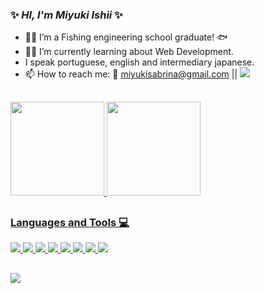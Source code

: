 ### ✨ _HI, I'm Miyuki Ishii_ ✨

- 👩‍🎓 I’m a Fishing engineering school graduate! 🐟
- 👩‍💻 I’m currently learning about Web Development.
- I speak portuguese, english and intermediary japanese.
- 📫 How to reach me: 📧 miyukisabrina@gmail.com || <a href="https://www.linkedin.com/in/miyuki-ishii-70156b235/" target="_blank"><img src="https://img.shields.io/badge/-LinkedIn-%230077B5?style=for-the-badge&logo=linkedin&logoColor=white" target="_blank"></a> 

##

<div>
  <a href="https://github.com/miyukishii">
  <img height="150em" src="https://github-readme-stats.vercel.app/api?username=miyukishii&show_icons=true&theme=merko&include_all_commits=true&count_private=true"/>
  <img height="150em" src="https://github-readme-stats.vercel.app/api/top-langs/?username=miyukishii&layout=compact&langs_count=7&theme=merko"/>
</div>

##
  
### Languages and Tools 💻
  
 <div>
    <img src="https://img.shields.io/badge/JavaScript-323330?style=for-the-badge&logo=javascript&logoColor=F7DF1E"/>
    <img src="https://img.shields.io/badge/React-20232A?style=for-the-badge&logo=react&logoColor=61DAFB"/>
    <img src="https://img.shields.io/badge/Redux-593D88?style=for-the-badge&logo=redux&logoColor=white"/>
    <img src="https://img.shields.io/badge/Jest-323330?style=for-the-badge&logo=Jest&logoColor=white"/>
    <img src="https://img.shields.io/badge/testing%20library-323330?style=for-the-badge&logo=testing-library&logoColor=red"/>
    <img src="https://img.shields.io/badge/HTML5-E34F26?style=for-the-badge&logo=html5&logoColor=white"/>
    <img src="https://img.shields.io/badge/CSS3-1572B6?style=for-the-badge&logo=css3&logoColor=white"/>
    <img src="https://img.shields.io/badge/Figma-F24E1E?style=for-the-badge&logo=figma&logoColor=white"/>
 </div>
  
 ##
 ![](https://komarev.com/ghpvc/?username=miyukishii&color=yellowgreen)
 
